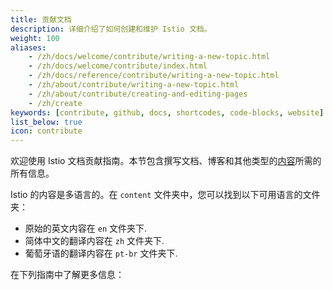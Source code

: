 ```yaml
---
title: 贡献文档
description: 详细介绍了如何创建和维护 Istio 文档。
weight: 100
aliases:
    - /zh/docs/welcome/contribute/writing-a-new-topic.html
    - /zh/docs/welcome/contribute/index.html
    - /zh/docs/reference/contribute/writing-a-new-topic.html
    - /zh/about/contribute/writing-a-new-topic.html
    - /zh/about/contribute/creating-and-editing-pages
    - /zh/create
keywords: [contribute, github, docs, shortcodes, code-blocks, website]
list_below: true
icon: contribute
---
```


欢迎使用 Istio 文档贡献指南。本节包含撰写文档、博客和其他类型的[内容](/zh/about/contribute/add-content/#content-types)所需的所有信息。

Istio 的内容是多语言的。在 `content` 文件夹中，您可以找到以下可用语言的文件夹：

- 原始的英文内容在 `en` 文件夹下.
- 简体中文的翻译内容在 `zh` 文件夹下.
- 葡萄牙语的翻译内容在 `pt-br` 文件夹下.

在下列指南中了解更多信息：
